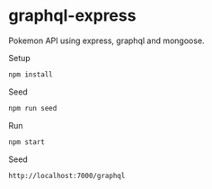 # graphql-express
Pokemon API using express, graphql and mongoose.

Setup
```javascript
npm install
```

Seed
```javascript
npm run seed
```

Run
```javascript
npm start
```

Seed
```
http://localhost:7000/graphql
```